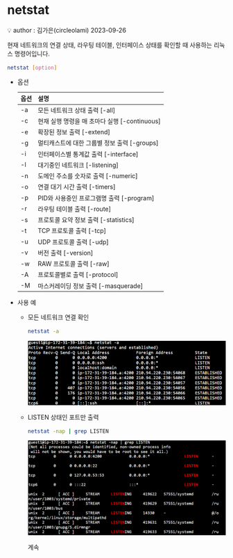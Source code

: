 # netstat

<aside>
💡 author : 김가은(circleolami) 2023-09-26

</aside>

현재 네트워크의 연결 상태, 라우팅 테이블, 인터페이스 상태를 확인할 때 사용하는 리눅스 명령어입니다. 

```bash
netstat [option]
```

- 옵션
    
    
    | 옵션 | 설명 |
    | --- | --- |
    | -a | 모든 네트워크 상태 출력 [-all] |
    | -c | 현재 실행 명령을 매 초마다 실행 [-continuous] |
    | -e | 확장된 정보 출력 [-extend] |
    | -g | 멀티캐스트에 대한 그룹별 정보 출력 [-groups] |
    | -i | 인터페이스별 통계값 출력 [-interface] |
    | -l | 대기중인 네트워크 [-listening] |
    | -n | 도메인 주소를 숫자로 출력 [-numeric] |
    | -o | 연결 대기 시간 출력 [-timers] |
    | -p | PID와 사용중인 프로그램명 출력 [-program] |
    | -r | 라우팅 테이블 출력 [-route] |
    | -s | 프로토콜 요약 정보 출력 [-statistics] |
    | -t | TCP 프로토콜 출력 [-tcp] |
    | -u | UDP 프로토콜 출력 [-udp] |
    | -v | 버전 출력 [-version] |
    | -w | RAW 프로토콜 출력 [-raw] |
    | -A | 프로토콜별로 출력 [-protocol] |
    | -M | 마스커레이딩 정보 출력 [-masquerade] |
- 사용 예
    - 모든 네트워크 연결 확인
        
        ```bash
        netstat -a 
        ```
        
        ![1.png](1%201.png)
        
    - LISTEN 상태인 포트만 출력
        
        ```bash
        netstat -nap | grep LISTEN
        ```
        
        ![2.png](2.png)
        
        계속